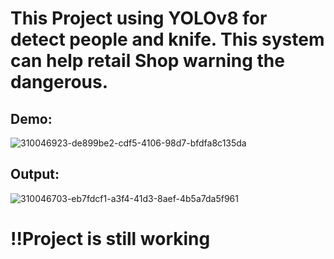 # This Project using YOLOv8 for detect people and knife. This system can help retail Shop warning the dangerous. 

## Demo:
![310046923-de899be2-cdf5-4106-98d7-bfdfa8c135da](https://github.com/brotherhao2605/ShopSercuritySystem/assets/61353452/6f2e26a1-7d44-4927-ad46-189bfbcead3a)


## Output:
![310046703-eb7fdcf1-a3f4-41d3-8aef-4b5a7da5f961](https://github.com/brotherhao2605/ShopSercuritySystem/assets/61353452/73c9a21f-d47f-4867-9bfc-3305ad34e3cc)




# !!Project is still working
